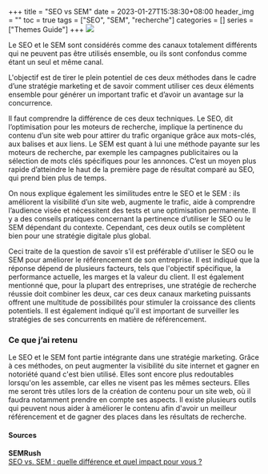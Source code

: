+++
title = "SEO vs SEM"
date = 2023-01-27T15:38:30+08:00
header_img = ""
toc = true
tags = ["SEO", "SEM", "recherche"]
categories = []
series = ["Themes Guide"]
+++
<img src="/labveilletech/images/seo-sem.png">

Le SEO et le SEM sont considérés comme des canaux totalement différents qui ne peuvent pas être utilisés ensemble, ou ils sont confondus comme étant un seul et même canal.

L'objectif est de tirer le plein potentiel de ces deux méthodes dans le cadre d’une stratégie marketing et de savoir comment utiliser ces deux éléments ensemble pour générer un important trafic et d’avoir un avantage sur la concurrence.

Il faut comprendre la différence de ces deux techniques. Le SEO, dit l’optimisation pour les moteurs de recherche, implique la pertinence du contenu d’un site web pour attirer du trafic organique grâce aux mots-clés, aux balises et aux liens. Le SEM est quant à lui une méthode payante sur les moteurs de recherche, par exemple les campagnes publicitaires ou la sélection de mots clés spécifiques pour les annonces. C’est un moyen plus rapide d’atteindre le haut de la première page de résultat comparé au SEO, qui prend bien plus de temps.

On nous explique également les similitudes entre le SEO et le SEM : ils améliorent la visibilité d’un site web, augmente le trafic, aide à comprendre l’audience visée et nécessitent des tests et une optimisation permanente. Il y a des conseils pratiques concernant la pertinence d’utiliser le SEO ou le SEM dépendant du contexte. Cependant, ces deux outils se complètent bien pour une stratégie digitale plus global.

Ceci traite de la question de savoir s’il est préférable d'utiliser le SEO ou le SEM pour améliorer le référencement de son entreprise. Il est indiqué que la réponse dépend de plusieurs facteurs, tels que l'objectif spécifique, la performance actuelle, les marges et la valeur du client. Il est également mentionné que, pour la plupart des entreprises, une stratégie de recherche réussie doit combiner les deux, car ces deux canaux marketing puissants offrent une multitude de possibilités pour stimuler la croissance des clients potentiels. Il est également indiqué qu'il est important de surveiller les stratégies de ses concurrents en matière de référencement.

<h3>Ce que j’ai retenu</h3>

Le SEO et le SEM font partie intégrante dans une stratégie marketing. Grâce à ces méthodes, on peut augmenter la visibilité du site internet et gagner en notoriété quand c'est bien utilisé. Elles sont encore plus redoutables lorsqu'on les assemble, car elles ne visent pas les mêmes secteurs. Elles me seront très utiles lors de la création de contenu pour un site web, où il faudra notamment prendre en compte ses aspects. Il existe plusieurs outils qui peuvent nous aider à améliorer le contenu afin d'avoir un meilleur référencement et de gagner des places dans les résultats de recherche.


<h4>Sources</h4>
<b>SEMRush</b>
<br><a href="https://fr.semrush.com/blog/seo-et-sem/#header6">SEO vs. SEM : quelle différence et quel impact pour vous ?</a>